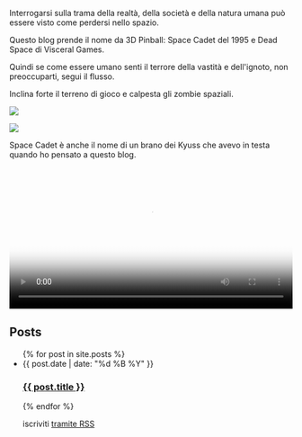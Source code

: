 Interrogarsi sulla trama della realtà, della società e della natura umana può essere visto come perdersi nello spazio.

Questo blog prende il nome da 3D Pinball: Space Cadet del 1995 e Dead Space di Visceral Games.

Quindi se come essere umano senti il terrore della vastità e dell'ignoto, non preoccuparti, segui il flusso.

Inclina forte il terreno di gioco e calpesta gli zombie spaziali.

![](/images/dead-space.gif)

![](/images/3D_Pinball.png)

Space Cadet è anche il nome di un brano dei Kyuss che avevo in testa quando ho pensato a questo blog.

<video width="100%" height="auto" controls poster="https://img.youtube.com/vi/aW8nFgRwnoA/0.jpg">
  <source src="https://user-images.githubusercontent.com/103458862/221435341-da1ec07e-903d-4ed8-ba8d-e3d7a9163a5d.mp4" type="video/mp4">
  Your browser does not support the video tag.
</video> 
<h2 class="post-list-heading">Posts</h2>
<ul class="post-list">
{% for post in site.posts %}
  <li>
      <span class="post-meta">{{ post.date | date: "%d %B %Y" }}</span>
      <h3>
        <a class="post-link" href="{{ post.url | relative_url }}">{{ post.title }}</a>
      </h3>
  </li>
{% endfor %}
<p class="rss-subscribe">iscriviti <a href="/feed.xml">tramite RSS</a></p>
